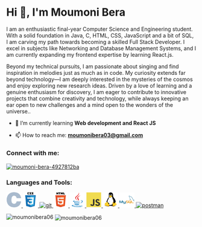 <h1>Hi 👋, I'm Moumoni Bera</h1>
I am an enthusiastic final-year Computer Science and Engineering student. With a solid foundation in Java, C, HTML, CSS, JavaScript and a bit of SQL, I am carving my path towards becoming a skilled Full Stack Developer. I excel in subjects like Networking and Database Management Systems, and I am currently expanding my frontend expertise by learning React.js.


Beyond my technical pursuits, I am passionate about singing and find inspiration in melodies just as much as in code. My curiosity extends far beyond technology—I am deeply interested in the mysteries of the cosmos and enjoy exploring new research ideas. Driven by a love of learning and a genuine enthusiasm for discovery, I am eager to contribute to innovative projects that combine creativity and technology, while always keeping an ear open to new challenges and a mind open to the wonders of the universe..


- 🌱 I’m currently learning **Web development and React JS**

- 📫 How to reach me: **moumonibera03@gmail.com**

<h3 align="left">Connect with me:</h3>
<p align="left">
<a href="https://linkedin.com/in/moumoni-bera-4927812ba" target="blank"><img align="center" src="https://raw.githubusercontent.com/rahuldkjain/github-profile-readme-generator/master/src/images/icons/Social/linked-in-alt.svg" alt="moumoni-bera-4927812ba" height="30" width="40" /></a>
</p>

<h3 align="left">Languages and Tools:</h3>
<p align="left"> <a href="https://www.cprogramming.com/" target="_blank" rel="noreferrer"> <img src="https://raw.githubusercontent.com/devicons/devicon/master/icons/c/c-original.svg" alt="c" width="40" height="40"/> </a> <a href="https://www.w3schools.com/css/" target="_blank" rel="noreferrer"> <img src="https://raw.githubusercontent.com/devicons/devicon/master/icons/css3/css3-original-wordmark.svg" alt="css3" width="40" height="40"/> </a> <a href="https://git-scm.com/" target="_blank" rel="noreferrer"> <img src="https://www.vectorlogo.zone/logos/git-scm/git-scm-icon.svg" alt="git" width="40" height="40"/> </a> <a href="https://www.w3.org/html/" target="_blank" rel="noreferrer"> <img src="https://raw.githubusercontent.com/devicons/devicon/master/icons/html5/html5-original-wordmark.svg" alt="html5" width="40" height="40"/> </a> <a href="https://www.java.com" target="_blank" rel="noreferrer"> <img src="https://raw.githubusercontent.com/devicons/devicon/master/icons/java/java-original.svg" alt="java" width="40" height="40"/> </a> <a href="https://developer.mozilla.org/en-US/docs/Web/JavaScript" target="_blank" rel="noreferrer"> <img src="https://raw.githubusercontent.com/devicons/devicon/master/icons/javascript/javascript-original.svg" alt="javascript" width="40" height="40"/> </a> <a href="https://www.linux.org/" target="_blank" rel="noreferrer"> <img src="https://raw.githubusercontent.com/devicons/devicon/master/icons/linux/linux-original.svg" alt="linux" width="40" height="40"/> </a> <a href="https://www.mysql.com/" target="_blank" rel="noreferrer"> <img src="https://raw.githubusercontent.com/devicons/devicon/master/icons/mysql/mysql-original-wordmark.svg" alt="mysql" width="40" height="40"/> </a> <a href="https://postman.com" target="_blank" rel="noreferrer"> <img src="https://www.vectorlogo.zone/logos/getpostman/getpostman-icon.svg" alt="postman" width="40" height="40"/> </a> </p>

<p><img align="left" src="https://github-readme-stats.vercel.app/api/top-langs?username=moumonibera06&show_icons=true&locale=en&layout=compact" alt="moumonibera06" /></p>

<p>&nbsp;<img align="center" src="https://github-readme-stats.vercel.app/api?username=moumonibera06&show_icons=true&locale=en" alt="moumonibera06" /></p>
